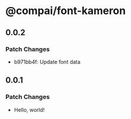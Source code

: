 # @compai/font-kameron

## 0.0.2

### Patch Changes

- b971bb4f: Update font data

## 0.0.1

### Patch Changes

- Hello, world!
